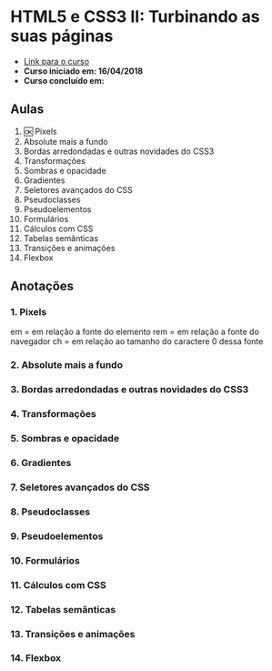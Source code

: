 # HTML5 e CSS3 II: Turbinando as suas páginas

- [Link para o curso](https://cursos.alura.com.br/course/avancando-html-css)
- **Curso iniciado em: 16/04/2018**
- **Curso concluído em:**

## Aulas

1. :ok: Pixels
2. Absolute mais a fundo
3. Bordas arredondadas e outras novidades do CSS3
4. Transformações
5. Sombras e opacidade
6. Gradientes
7. Seletores avançados do CSS
8. Pseudoclasses
9. Pseudoelementos
10. Formulários
11. Cálculos com CSS
12. Tabelas semânticas
13. Transições e animações
14. Flexbox

## Anotações

### 1. Pixels

em = em relação a fonte do elemento
rem = em relação a fonte do navegador
ch = em relação ao tamanho do caractere 0 dessa fonte

### 2. Absolute mais a fundo
### 3. Bordas arredondadas e outras novidades do CSS3
### 4. Transformações
### 5. Sombras e opacidade
### 6. Gradientes
### 7. Seletores avançados do CSS
### 8. Pseudoclasses
### 9. Pseudoelementos
### 10. Formulários
### 11. Cálculos com CSS
### 12. Tabelas semânticas
### 13. Transições e animações
### 14. Flexbox